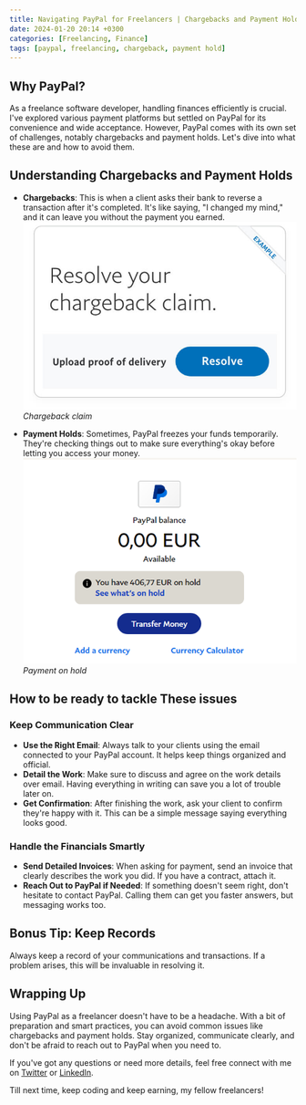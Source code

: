 ```yaml
---
title: Navigating PayPal for Freelancers | Chargebacks and Payment Holds
date: 2024-01-20 20:14 +0300
categories: [Freelancing, Finance]
tags: [paypal, freelancing, chargeback, payment hold]
---
```


## Why PayPal?
As a freelance software developer, handling finances efficiently is crucial. I've explored various payment platforms but settled on PayPal for its convenience and wide acceptance. However, PayPal comes with its own set of challenges, notably chargebacks and payment holds. Let's dive into what these are and how to avoid them.

## Understanding Chargebacks and Payment Holds
* **Chargebacks**: This is when a client asks their bank to reverse a transaction after it's completed. It's like saying, "I changed my mind," and it can leave you without the payment you earned.
![Template Blog](/assets/img/posts/2024-3-01-Navigating-PayPal-for-Freelancers/Chargeback.jpg)
_Chargeback claim_

* **Payment Holds**: Sometimes, PayPal freezes your funds temporarily. They're checking things out to make sure everything's okay before letting you access your money.
![Template Blog](/assets/img/posts/2024-3-01-Navigating-PayPal-for-Freelancers/Paymenthold.png)
_Payment on hold_

## How to be ready to tackle These issues

### Keep Communication Clear
* **Use the Right Email**: Always talk to your clients using the email connected to your PayPal account. It helps keep things organized and official.
* **Detail the Work**: Make sure to discuss and agree on the work details over email. Having everything in writing can save you a lot of trouble later on.
* **Get Confirmation**: After finishing the work, ask your client to confirm they're happy with it. This can be a simple message saying everything looks good.

### Handle the Financials Smartly
* **Send Detailed Invoices**: When asking for payment, send an invoice that clearly describes the work you did. If you have a contract, attach it.
* **Reach Out to PayPal if Needed**: If something doesn't seem right, don't hesitate to contact PayPal. Calling them can get you faster answers, but messaging works too.

## Bonus Tip: Keep Records
Always keep a record of your communications and transactions. If a problem arises, this will be invaluable in resolving it.

## Wrapping Up
Using PayPal as a freelancer doesn't have to be a headache. With a bit of preparation and smart practices, you can avoid common issues like chargebacks and payment holds. Stay organized, communicate clearly, and don't be afraid to reach out to PayPal when you need to.

If you've got any questions or need more details, feel free connect with me on [Twitter](https://twitter.com/atharao_) or [LinkedIn](https://www.linkedin.com/in/atharao/).

Till next time, keep coding and keep earning, my fellow freelancers!